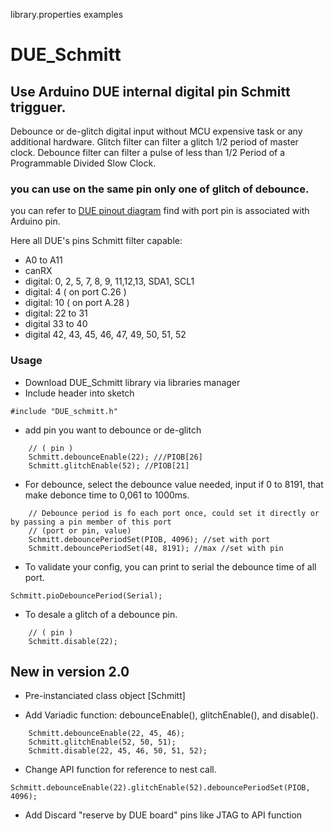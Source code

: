 library.properties
examples
# DUE_Schmitt
## Use Arduino DUE internal digital pin Schmitt trigguer.

Debounce or de-glitch digital input without MCU expensive task or any additional hardware.
Glitch filter can filter a glitch 1/2 period of master clock.
Debounce filter can filter a pulse of less than 1/2 Period of a Programmable Divided Slow Clock.

### you can use on the same pin only one of glitch of debounce.

you can refer to [DUE pinout diagram](https://www.google.com/url?sa=i&url=https%3A%2F%2Fforum.arduino.cc%2Findex.php%3Ftopic%3D132130.0&psig=AOvVaw0nAT_-t24MMGK0QLDtgdW-&ust=1581963649054000&source=images&cd=vfe&ved=0CAIQjRxqFwoTCOjto_zX1ucCFQAAAAAdAAAAABAD)  find with port pin is associated with Arduino pin.

Here all DUE's pins Schmitt filter capable:
- A0 to A11
- canRX
- digital: 0, 2, 5, 7, 8, 9, 11,12,13, SDA1, SCL1
- digital: 4 ( on port C.26 )
- digital: 10 ( on port A.28 )
- digital: 22 to 31
- digital 33 to 40
- digital 42, 43, 45, 46, 47, 49, 50, 51, 52

### Usage

- Download DUE_Schmitt library via libraries manager
- Include header into sketch
````
#include "DUE_schmitt.h"
````

- add pin you want to debounce or de-glitch
````
	// ( pin )
	Schmitt.debounceEnable(22); ///PIOB[26]
	Schmitt.glitchEnable(52); //PIOB[21]
````

- For debounce, select the debounce value needed, input if 0 to 8191, that make debonce time to 0,061 to 1000ms.
````
	// Debounce period is fo each port once, could set it directly or by passing a pin member of this port
	// (port or pin, value)
	Schmitt.debouncePeriodSet(PIOB, 4096); //set with port
	Schmitt.debouncePeriodSet(48, 8191); //max //set with pin
````

- To validate your config, you can print to serial the debounce time of all port.
````
Schmitt.pioDebouncePeriod(Serial);
````

- To desale a glitch of a debounce pin.
````
	// ( pin )
	Schmitt.disable(22);
````


## New in version 2.0

- Pre-instanciated class object [Schmitt]

- Add Variadic function: debounceEnable(), glitchEnable(), and disable().

````
	Schmitt.debounceEnable(22, 45, 46);
	Schmitt.glitchEnable(52, 50, 51);
	Schmitt.disable(22, 45, 46, 50, 51, 52);
````

- Change API function for reference to nest call.
````	
Schmitt.debounceEnable(22).glitchEnable(52).debouncePeriodSet(PIOB, 4096);
````

- Add Discard "reserve by DUE board" pins like JTAG to API function

